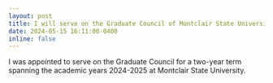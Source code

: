 ```yaml
---
layout: post
title: I will serve on the Graduate Council of Montclair State University for AY24-25!
date: 2024-05-15 16:11:00-0400
inline: false
---
```


I was appointed to serve on the Graduate Council for a two-year term spanning the academic years 2024-2025 at Montclair State University. 


